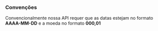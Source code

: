 ### Convenções

Convencionalmente nossa API requer que as datas estejam no formato **AAAA-MM-DD** e a moeda no formato **000,01**